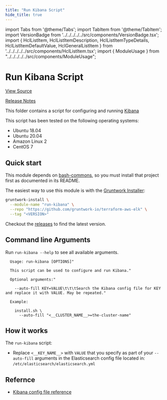 ```yaml
---
title: "Run Kibana Script"
hide_title: true
---
```


import Tabs from '@theme/Tabs';
import TabItem from '@theme/TabItem';
import VersionBadge from '../../../../../src/components/VersionBadge.tsx';
import { HclListItem, HclListItemDescription, HclListItemTypeDetails, HclListItemDefaultValue, HclGeneralListItem } from '../../../../../src/components/HclListItem.tsx';
import { ModuleUsage } from "../../../../../src/components/ModuleUsage";

<VersionBadge repoTitle="ELK AWS Module" version="0.11.1" lastModifiedVersion="0.10.0"/>

# Run Kibana Script

<a href="https://github.com/gruntwork-io/terraform-aws-elk/tree/master/modules/run-kibana" className="link-button" title="View the source code for this module in GitHub.">View Source</a>

<a href="https://github.com/gruntwork-io/terraform-aws-elk/releases/tag/v0.10.0" className="link-button" title="Release notes for only versions which impacted this module.">Release Notes</a>

This folder contains a script for configuring and running [Kibana](https://www.elastic.co/products/kibana)

This script has been tested on the following operating systems:

*   Ubuntu 18.04
*   Ubuntu 20.04
*   Amazon Linux 2
*   CentOS 7

## Quick start

This module depends on [bash-commons](https://github.com/gruntwork-io/bash-commons), so you must install that project
first as documented in its README.

The easiest way to use this module is with the [Gruntwork Installer](https://github.com/gruntwork-io/gruntwork-installer):

```bash
gruntwork-install \
  --module-name "run-kibana" \
  --repo "https://github.com/gruntwork-io/terraform-aws-elk" \
  --tag "<VERSION>"
```

Checkout the [releases](https://github.com/gruntwork-io/terraform-aws-elk/releases) to find the latest version.

## Command line Arguments

Run `run-kibana --help` to see all available arguments.

```
  Usage: run-kibana [OPTIONS]"
  
  This script can be used to configure and run Kibana."
  
  Optional arguments:"
  
    --auto-fill KEY=VALUE\t\t\tSearch the Kibana config file for KEY and replace it with VALUE. May be repeated."
  
  Example:
  
    install.sh \
      --auto-fill "<__CLUSTER_NAME__>=the-cluster-name"
```

## How it works

The `run-kibana` script:

*   Replace `<__KEY_NAME__>` with `VALUE` that you specify as part of your `--auto-fill` arguments in the Elasticsearch config file located in: `/etc/elasticsearch/elasticsearch.yml`

## Refernce

*   [Kibana config file reference](https://www.elastic.co/guide/en/kibana/current/settings.html)


<!-- ##DOCS-SOURCER-START
{
  "originalSources": [
    "https://github.com/gruntwork-io/terraform-aws-elk/tree/master/modules/run-kibana/readme.md",
    "https://github.com/gruntwork-io/terraform-aws-elk/tree/master/modules/run-kibana/variables.tf",
    "https://github.com/gruntwork-io/terraform-aws-elk/tree/master/modules/run-kibana/outputs.tf"
  ],
  "sourcePlugin": "module-catalog-api",
  "hash": "1711c284d9ba2e3308ac64312455ebe4"
}
##DOCS-SOURCER-END -->
